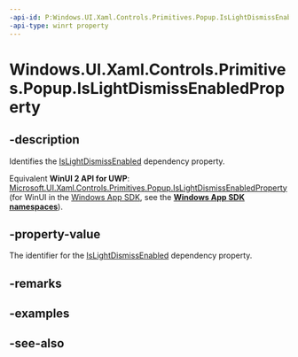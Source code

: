 ```yaml
---
-api-id: P:Windows.UI.Xaml.Controls.Primitives.Popup.IsLightDismissEnabledProperty
-api-type: winrt property
---
```


<!-- Property syntax
public Windows.UI.Xaml.DependencyProperty IsLightDismissEnabledProperty { get; }
-->

# Windows.UI.Xaml.Controls.Primitives.Popup.IsLightDismissEnabledProperty

## -description
Identifies the [IsLightDismissEnabled](popup_islightdismissenabled.md) dependency property.

Equivalent **WinUI 2 API for UWP**: [Microsoft.UI.Xaml.Controls.Primitives.Popup.IsLightDismissEnabledProperty](/windows/winui/api/microsoft.ui.xaml.controls.primitives.popup.islightdismissenabledproperty) (for WinUI in the [Windows App SDK](/windows/apps/windows-app-sdk/), see the **[Windows App SDK namespaces](/windows/windows-app-sdk/api/winrt/)**).

## -property-value
The identifier for the [IsLightDismissEnabled](popup_islightdismissenabled.md) dependency property.

## -remarks

## -examples

## -see-also
